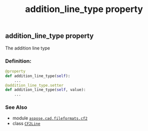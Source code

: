﻿---
title: addition_line_type property
second_title: Aspose.CAD for Python via .NET API References
description: 
type: docs
weight: 30
url: /python-net/aspose.cad.fileformats.cf2/cf2line/addition_line_type/
is_root: false
---

## addition_line_type property


The addition line type
### Definition:
```python
@property
def addition_line_type(self):
    ...
@addition_line_type.setter
def addition_line_type(self, value):
    ...
```

### See Also
* module [`aspose.cad.fileformats.cf2`](../../)
* class [`CF2Line`](/cad/python-net/aspose.cad.fileformats.cf2/cf2line)
